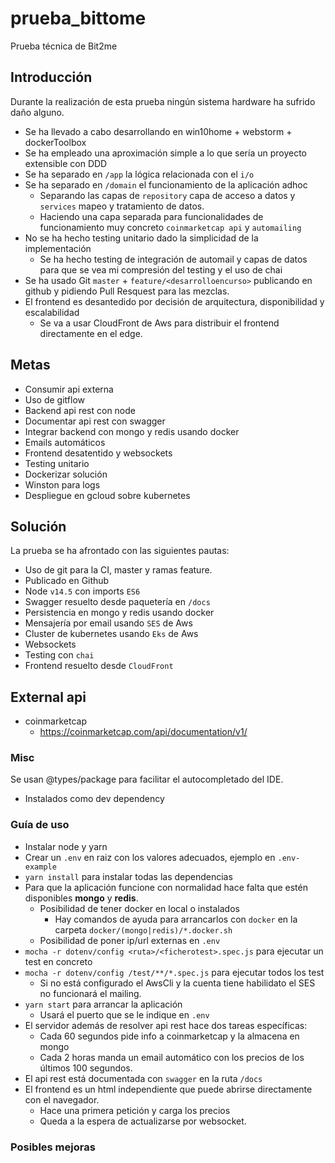 # prueba_bittome
Prueba técnica de Bit2me

## Introducción
Durante la realización de esta prueba ningún sistema hardware ha sufrido daño alguno.  
- Se ha llevado a cabo desarrollando en win10home + webstorm + dockerToolbox  
- Se ha empleado una aproximación simple a lo que sería un proyecto extensible con DDD
- Se ha separado en `/app` la lógica relacionada con el `i/o`
- Se ha separado en `/domain` el funcionamiento de la aplicación adhoc
    - Separando las capas de `repository` capa de acceso a datos y `services` mapeo y tratamiento de datos.
    - Haciendo una capa separada para funcionalidades de funcionamiento muy concreto `coinmarketcap api` y `automailing`
- No se ha hecho testing unitario dado la simplicidad de la implementación
    - Se ha hecho testing de integración de automail y capas de datos para que se vea mi compresión del testing y el uso de chai   
- Se ha usado Git `master` + `feature/<desarrolloencurso>` publicando en github y pidiendo Pull Resquest para las mezclas.
- El frontend es desantedido por decisión de arquitectura, disponibilidad y escalabilidad
    - Se va a usar CloudFront de Aws para distribuir el frontend directamente en el edge.

## Metas
- Consumir api externa
- Uso de gitflow
- Backend api rest con node
- Documentar api rest con swagger
- Integrar backend con mongo y redis usando docker
- Emails automáticos
- Frontend desatentido y websockets
- Testing unitario
- Dockerizar solución
- Winston para logs
- Despliegue en gcloud sobre kubernetes

## Solución

La prueba se ha afrontado con las siguientes pautas:
- Uso de git para la CI, master y ramas feature.
- Publicado en Github
- Node `v14.5` con imports `ES6`
- Swagger resuelto desde paquetería en `/docs`
- Persistencia en mongo y redis usando docker
- Mensajería por email usando `SES` de Aws
- Cluster de kubernetes usando `Eks` de Aws
- Websockets
- Testing con `chai`
- Frontend resuelto desde `CloudFront`

## External api

- coinmarketcap
  - https://coinmarketcap.com/api/documentation/v1/

### Misc

Se usan @types/package para facilitar el autocompletado del IDE.
- Instalados como dev dependency

### Guía de uso
- Instalar node y yarn
- Crear un `.env` en raiz con los valores adecuados, ejemplo en `.env-example`
- `yarn install` para instalar todas las dependencias
- Para que la aplicación funcione con normalidad hace falta que estén disponibles **mongo** y **redis**.
    - Posibilidad de tener docker en local o instalados
        - Hay comandos de ayuda para arrancarlos con `docker` en la carpeta `docker/(mongo|redis)/*.docker.sh`
    - Posibilidad de poner ip/url externas en `.env`
- `mocha -r dotenv/config <ruta>/<ficherotest>.spec.js` para ejecutar un test en concreto
- `mocha -r dotenv/config /test/**/*.spec.js` para ejecutar todos los test
    - Si no está configurado el AwsCli y la cuenta tiene habilidato el SES no funcionará el mailing.
- `yarn start` para arrancar la aplicación
    - Usará el puerto que se le indique en `.env`
- El servidor además de resolver api rest hace dos tareas específicas:
    - Cada 60 segundos pide info a coinmarketcap y la almacena en mongo
    - Cada 2 horas manda un email automático con los precios de los últimos 100 segundos.
- El api rest está documentada con `swagger` en la ruta `/docs`
- El frontend es un html independiente que puede abrirse directamente con el navegador.
    - Hace una primera petición y carga los precios
    - Queda a la espera de actualizarse por websocket.

### Posibles mejoras